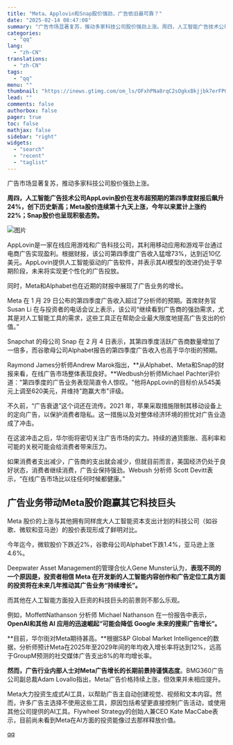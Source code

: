 ```yaml
---
title: "Meta、Applovin和Snap股价强劲，广告依旧最可靠？"
date: "2025-02-14 08:47:08"
summary: "广告市场显著复苏，推动多家科技公司股价强劲上涨。周四，人工智能广告技术公司AppLovin股价在发布..."
categories:
  - "qq"
lang:
  - "zh-CN"
translations:
  - "zh-CN"
tags:
  - "qq"
menu: ""
thumbnail: "https://inews.gtimg.com/om_ls/OFxhPNa8rqC2sOgkxBkjjbk7erFPGMjODXKtsVc_dqM3EAA_640360/0"
lead: ""
comments: false
authorbox: false
pager: true
toc: false
mathjax: false
sidebar: "right"
widgets:
  - "search"
  - "recent"
  - "taglist"
---
```


广告市场显著复苏，推动多家科技公司股价强劲上涨。

**周四，人工智能广告技术公司AppLovin股价在发布超预期的第四季度财报后飙升24%，创下历史新高；Meta股价连续第十九天上涨，今年以来累计上涨约22%；Snap股价也呈现积极态势。**

![图片](https://inews.gtimg.com/om_bt/OEG-THiU8d1cCyrAfUOxwWr3FHmGej5qHkV2wBK4NK5JkAA/641)

AppLovin是一家在线应用游戏和广告科技公司，其利用移动应用和游戏平台通过电商广告实现盈利。根据财报，该公司第四季度广告收入猛增73%，达到近10亿美元。AppLovin提供人工智能驱动的广告软件，并表示其AI模型的改进仍处于早期阶段，未来将实现更个性化的广告投放。

同时，Meta和Alphabet也在近期的财报中展现了广告业务的增长。

Meta 在 1 月 29 日公布的第四季度广告收入超过了分析师的预期。首席财务官 Susan Li 在与投资者的电话会议上表示，该公司“继续看到广告商的强劲需求，尤其是对人工智能工具的需求，这些工具正在帮助企业最大限度地提高广告支出的价值。”

Snapchat 的母公司 Snap 在 2 月 4 日表示，其第四季度活跃广告商数量增加了一倍多，而谷歌母公司Alphabet报告的第四季度广告收入也高于华尔街的预期。

Raymond James分析师Andrew Marok指出，**从Alphabet、Meta和Snap的财报来看，在线广告市场整体表现良好。**Wedbush分析师Michael Pachter评价道："第四季度的广告业务表现简直令人惊叹。"他将AppLovin的目标价从545美元上调至620美元，并维持"跑赢大市"评级。

不久前，“广告衰退”这个词还在流传。2021 年，苹果采取措施限制其移动设备上的定向广告，以保护消费者隐私。这一措施以及对整体经济环境的担忧对广告业造成了冲击。

在这波冲击之后，华尔街将密切关注广告市场的实力。持续的通货膨胀、高利率和可能的关税可能会给消费者带来压力。

如果消费者支出减少，广告商的支出就会减少，但就目前而言，美国经济仍处于良好状态，消费者继续消费，广告业保持强劲。Webush 分析师 Scott Devitt表示，“在线广告市场比以往任何时候都健康。”

广告业务带动Meta股价跑赢其它科技巨头
--------------------

Meta 股价的上涨与其他拥有同样庞大人工智能资本支出计划的科技公司（如谷歌、微软和亚马逊）的股价表现形成了鲜明对比。

今年迄今，微软股价下跌近2%，谷歌母公司Alphabet下跌1.4%，亚马逊上涨4.6%。

Deepwater Asset Management的管理合伙人Gene Munster认为，**表现不同的一个原因是，投资者相信 Meta 在开发新的人工智能内容创作和广告定位工具方面的投资将在未来几年推动其广告业务“持续增长”。**

而其他在人工智能方面投入巨资的科技巨头的前景则不那么乐观。

例如，MoffettNathanson 分析师 Michael Nathanson 在一份报告中表示，**OpenAI和其他 AI 应用的迅速崛起“可能会降低 Google 未来的搜索广告增长”。**

**目前，华尔街对Meta期待甚高。**根据S&P Global Market Intelligence的数据，分析师预计Meta在2025年至2029年间的年均收入增长率将达到12%，远高于GroupM预测的社交媒体广告支出8%的年均增长率。

**然而，广告行业内部人士对Meta广告增长的长期前景持谨慎态度**。BMG360广告公司副总裁Adam Lovallo指出，Meta广告价格持续上涨，但效果并未相应提升。

Meta大力投资生成式AI工具，以帮助广告主自动创建视觉、视频和文本内容。然而，许多广告主选择不使用这些工具，原因包括希望更直接控制广告活动，或使用其他公司提供的AI工具。Flywheel Strategy的创始人兼CEO Kate MacCabe表示，目前尚未看到Meta在AI方面的投资能像过去那样释放价值。

[qq](https://new.qq.com/rain/a/20250214A01D5I00)
